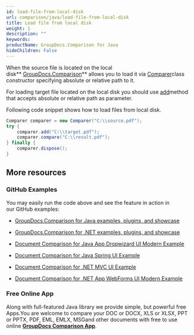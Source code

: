 ```yaml
---
id: load-file-from-local-disk
url: comparison/java/load-file-from-local-disk
title: Load file from local disk
weight: 1
description: ""
keywords: 
productName: GroupDocs.Comparison for Java
hideChildren: False
---
```

When the source file is located on the local disk** [GroupDocs.Comparison](https://products.groupdocs.com/comparison/java)** allows you to load it via [Comparer](https://apireference.groupdocs.com/comparison/java/com.groupdocs.comparison/Comparer)class constructor specifying absolute or relative path to it. 

For loading target file located on the local disk you should use [add](https://apireference.groupdocs.com/comparison/java/com.groupdocs.comparison/Comparer#add(java.lang.String))method that accepts absolute or relative path as parameter. 

Following code snippet shows how to load files from local disk.

```csharp
Comparer comparer = new Comparer("C:\\source.pdf");
try {
    comparer.add("C:\\target.pdf");
    comparer.compare("C:\\result.pdf");
} finally {
    comparer.dispose();
}
```

## More resources

### GitHub Examples

You may easily run the code above and see the feature in action in our GitHub examples:

*   [GroupDocs.Comparison for Java examples, plugins, and showcase](https://github.com/groupdocs-comparison/GroupDocs.Comparison-for-Java)
    
*   [GroupDocs.Comparison for .NET examples, plugins, and showcase](https://github.com/groupdocs-comparison/GroupDocs.Comparison-for-.NET)
    
*   [Document Comparison for Java App Dropwizard UI Modern Example](https://github.com/groupdocs-comparison/GroupDocs.Comparison-for-Java-Dropwizard)
    
*   [Document Comparison for Java Spring UI Example](https://github.com/groupdocs-comparison/GroupDocs.Comparison-for-Java-Spring)
*   [Document Comparison for .NET MVC UI Example](https://github.com/groupdocs-comparison/GroupDocs.Comparison-for-.NET-MVC) 
    
*   [Document Comparison for .NET App WebForms UI Modern Example](https://github.com/groupdocs-comparison/GroupDocs.Comparison-for-.NET-WebForms)
    

### Free Online App

Along with full-featured Java library we provide simple, but powerful free Apps.You are welcome to compare your DOC or DOCX, XLS or XLSX, PPT or PPTX, PDF, EML, EMLX, MSGand other documents with free to use online **[GroupDocs Comparison App](https://products.groupdocs.app/comparison)**.
